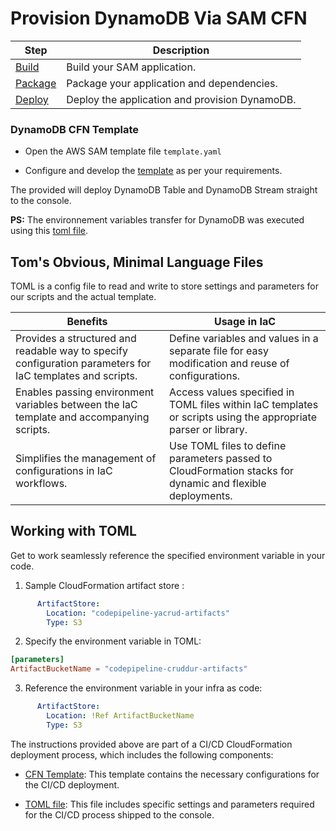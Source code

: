# Provision DynamoDB Via SAM CFN
| Step     | Description                                    |
| -------- | ---------------------------------------------- |
| [Build](build)    | Build your SAM application.                     |
| [Package](package)  | Package your application and dependencies.      |
| [Deploy](deploy)   | Deploy the application and provision DynamoDB.  |


### DynamoDB CFN Template

- Open the AWS SAM template file `template.yaml`

- Configure and develop the [template](template.yaml) as per your requirements.

The provided will deploy DynamoDB Table and DynamoDB Stream straight to the console.

**PS:** The environnement variables transfer for DynamoDB was executed using this [toml file](config.toml).

## Tom's Obvious, Minimal Language Files

TOML is a config file to read and write to store settings and parameters for our scripts and the actual template.


| **Benefits** | **Usage in IaC** |
|-------------------|------------------|
| Provides a structured and readable way to specify configuration parameters for IaC templates and scripts. | Define variables and values in a separate file for easy modification and reuse of configurations. |
| Enables passing environment variables between the IaC template and accompanying scripts. | Access values specified in TOML files within IaC templates or scripts using the appropriate parser or library. |
| Simplifies the management of configurations in IaC workflows. | Use TOML files to define parameters passed to CloudFormation stacks for dynamic and flexible deployments. |

## Working with TOML
Get to work seamlessly reference the specified environment variable in your code.

1. Sample CloudFormation artifact store :
```yaml
      ArtifactStore:
        Location: "codepipeline-yacrud-artifacts"
        Type: S3
```


2. Specify the environment variable in TOML:


```toml
[parameters]
ArtifactBucketName = "codepipeline-cruddur-artifacts"
```


3. Reference the environment variable in your infra as code:
```yaml
      ArtifactStore:
        Location: !Ref ArtifactBucketName
        Type: S3
```

The instructions provided above are part of a CI/CD CloudFormation deployment process, which includes the following components:

- [CFN Template](../aws/cfn/cicd/template.yaml): This template contains the necessary configurations for the CI/CD deployment.

- [TOML file](../aws/cfn/cicd/config.toml): This file includes specific settings and parameters required for the CI/CD process shipped to the console.


